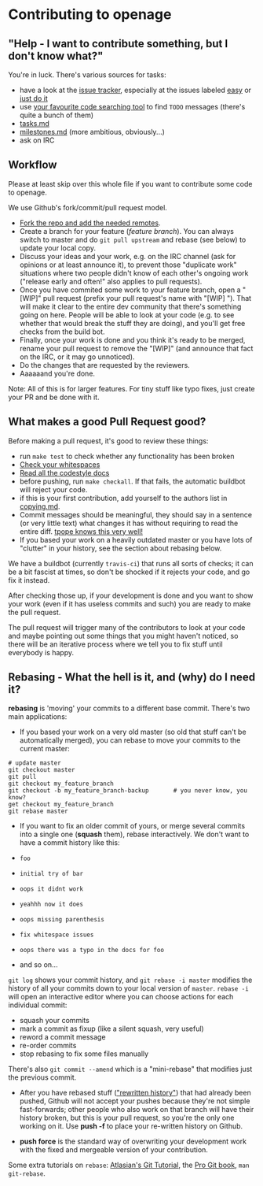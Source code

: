 Contributing to openage
=======================

"Help - I want to contribute something, but I don't know what?"
---------------------------------------------------------------

You're in luck. There's various sources for tasks:

 - have a look at the [issue tracker](https://github.com/sfttech/openage/issues), especially at the issues labeled [easy](https://github.com/SFTtech/openage/labels/easy) or [just do it](https://github.com/SFTtech/openage/labels/just%20do%20it)
 - use [your favourite code searching tool](https://github.com/ggreer/the_silver_searcher) to find `TODO` messages (there's quite a bunch of them)
 - [tasks.md](/doc/tasks.md)
 - [milestones.md](/doc/milestones.md) (more ambitious, obviously...)
 - ask on IRC


Workflow
--------

Please at least skip over this whole file if you want to contribute some code to openage.

We use Github's fork/commit/pull request model.

- [Fork the repo and add the needed remotes](https://help.github.com/articles/fork-a-repo/).
- Create a branch for your feature (*feature branch*). You can always switch to master and do `git pull upstream` and rebase (see below) to update your local copy.
- Discuss your ideas and your work, e.g. on the IRC channel (ask for opinions or at least announce it), to prevent those "duplicate work" situations where two people didn't know of each other's ongoing work ("release early and often!" also applies to pull requests).
- Once you have commited some work to your feature branch, open a "[WIP]" pull request (prefix your pull request's name with "[WIP] "). That will make it clear to the entire dev community that there's something going on here. People will be able to look at your code (e.g. to see whether that would break the stuff they are doing), and you'll get free checks from the build bot.
- Finally, once your work is done and you think it's ready to be merged, rename your pull request to remove the "[WIP]" (and announce that fact on the IRC, or it may go unnoticed).
- Do the changes that are requested by the reviewers.
- Aaaaaand you're done.

Note: All of this is for larger features. For tiny stuff like typo fixes, just create your PR and be done with it.


What makes a good Pull Request good?
------------------------------------

Before making a pull request, it's good to review these things:
- run `make test` to check whether any functionality has been broken
- [Check your whitespaces](https://github.com/SFTtech/openage/blob/master/doc/code_style/tabs_n_spaces.md)
- [Read all the codestyle docs]( https://github.com/SFTtech/openage/tree/master/doc/code_style)
- before pushing, run `make checkall`. If that fails, the automatic buildbot will reject your code.
- if this is your first contribution, add yourself to the authors list in [copying.md](/copying.md).
- Commit messages should be meaningful, they should say in a sentence (or very little text) what changes it has without requiring to read the entire diff. [tpope knows this very well!](http://tbaggery.com/2008/04/19/a-note-about-git-commit-messages.html)
- If you based your work on a heavily outdated master or you have lots of "clutter" in your history, see the section about rebasing below.

We have a buildbot (currently `travis-ci`) that runs all sorts of checks; it can be a bit fascist at times, so don't be shocked if it rejects your code, and go fix it instead.

After checking those up, if your development is done and you want to show your work (even if it has useless commits and such) you are ready to make the pull request.

The pull request will trigger many of the contributors to look at your code and maybe pointing out some things that you might haven't noticed, so there will be an iterative process where we tell you to fix stuff until everybody is happy.


Rebasing - What the hell is it, and (why) do I need it?
-------------------------------------------------------

**rebasing** is 'moving' your commits to a different base commit. There's two main applications:

- If you based your work on a very old master (so old that stuff can't be automatically merged), you can rebase to move your commits to the current master:

```
# update master
git checkout master
git pull
git checkout my_feature_branch
git checkout -b my_feature_branch-backup       # you never know, you know?
get checkout my_feature_branch
git rebase master
```

- If you want to fix an older commit of yours, or merge several commits into a single one (**squash** them), rebase interactively. We don't want to have a commit history like this:

 - `foo`
 - `initial try of bar`
 - `oops it didnt work`
 - `yeahhh now it does`
 - `oops missing parenthesis`
 - `fix whitespace issues`
 - `oops there was a typo in the docs for foo`
 - and so on...

  `git log` shows your commit history, and `git rebase -i master` modifies the history of all your commits down to your local version of `master`. `rebase -i` will open an interactive editor where you can choose actions for each individual commit:
 - squash your commits
 - mark a commit as fixup (like a silent squash, very useful)
 - reword a commit message
 - re-order commits
 - stop rebasing to fix some files manually

 There's also `git commit --amend` which is a "mini-rebase" that modifies just the previous commit.

- After you have rebased stuff (["rewritten history"](https://www.youtube.com/watch?v=9lXuZHkOoH8)) that had already been pushed, Github will not accept your pushes because they're not simple fast-forwards; other people who also work on that branch will have their history broken, but this is your pull request, so you're the only one working on it. Use **push -f** to place your re-written history on Github.

- **push force** is the standard way of overwriting your development work with the fixed and mergeable version of your contribution.

Some extra tutorials on `rebase`: [Atlasian's Git Tutorial](https://www.atlassian.com/git/tutorials/rewriting-history/), the [Pro Git book](http://git-scm.com/book), `man git-rebase`.
